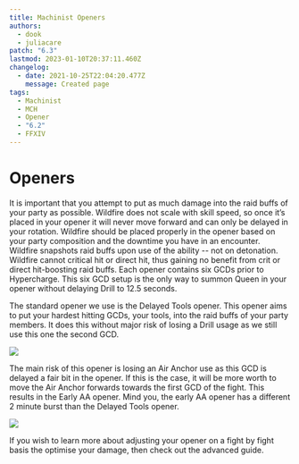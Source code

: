 ```yaml
---
title: Machinist Openers
authors:
  - dook
  - juliacare
patch: "6.3"
lastmod: 2023-01-10T20:37:11.460Z
changelog:
  - date: 2021-10-25T22:04:20.477Z
    message: Created page
tags:
  - Machinist
  - MCH
  - Opener
  - "6.2"
  - FFXIV
---
```


# Openers 

It is important that you attempt to put as much damage into the raid buffs of your party as possible. Wildfire does not scale with skill speed, so once it’s placed in your opener it will never move forward and can only be delayed in your rotation. Wildfire should be placed properly in the opener based on your party composition and the downtime you have in an encounter. Wildfire snapshots raid buffs upon use of the ability -- not on detonation. Wildfire cannot critical hit or direct hit, thus gaining no benefit from crit or direct hit-boosting raid buffs. Each opener contains six GCDs prior to Hypercharge. This six GCD setup is the only way to summon Queen in your opener without delaying Drill to 12.5 seconds.

The standard opener we use is the Delayed Tools opener. This opener aims to put your hardest hitting GCDs, your tools, into the raid buffs of your party members. It does this without major risk of losing a Drill usage as we still use this one the second GCD.

![](/img/jobs/mch/mch-rotation.png)

The main risk of this opener is losing an Air Anchor use as this GCD is delayed a fair bit in the opener. If this is the case, it will be more worth to move the Air Anchor forwards towards the first GCD of the fight. This results in the Early AA opener. Mind you, the early AA opener has a different 2 minute burst than the Delayed Tools opener.

![](/img/jobs/mch/early-aa-opener.png)

If you wish to learn more about adjusting your opener on a fight by fight basis the optimise your damage, then check out the advanced guide.
